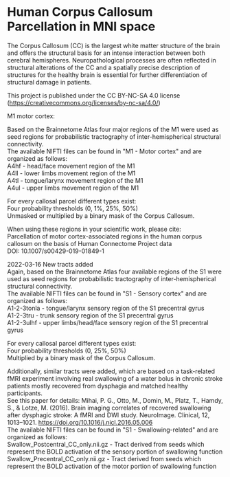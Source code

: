 # Human Corpus Callosum Parcellation in MNI space

The Corpus Callosum (CC) is the largest white matter structure of the brain and offers the structural basis for an intense interaction between both cerebral hemispheres. Neuropathological processes are often reflected in structural alterations of the CC and a spatially precise description of structures for the healthy brain is essential for further differentiation of structural damage in patients.

This project is published under the CC BY-NC-SA 4.0 license (https://creativecommons.org/licenses/by-nc-sa/4.0/)

M1 motor cortex:

Based on the Brainnetome Atlas four major regions of the M1 were used as seed regions for probabilistic tractography of inter-hemispherical structural connectivity.<br>
The available NIFTI files can be found in "M1 - Motor cortex" and are organized as follows:<br>
A4hf - head/face movement region of the M1<br>
A4ll - lower limbs movement region of the M1<br>
A4tl - tongue/larynx movement region of the M1<br>
A4ul - upper limbs movement region of the M1<br>

For every callosal parcel different types exist:<br>
Four probability thresholds (0, 1%, 25%, 50%)<br>
Unmasked or multiplied by a binary mask of the Corpus Callosum.<br>

When using these regions in your scientific work, please cite:<br>
Parcellation of motor cortex-associated regions in the human corpus callosum on the basis of Human Connectome Project data<br>
DOI: 10.1007/s00429-019-01849-1

2022-03-16 New tracts added<br>
Again, based on the Brainnetome Atlas four available regions of the S1 were used as seed regions for probabilistic tractography of inter-hemispherical structural connectivity.<br>
The available NIFTI files can be found in "S1 - Sensory cortex" and are organized as follows:<br>
A1-2-3tonla - tongue/larynx sensory region of the S1 precentral gyrus<br>
A1-2-3tru   - trunk sensory region of the S1 precentral gyrus<br>
A1-2-3ulhf  - upper limbs/head/face sensory region of the S1 precentral gyrus<br>

For every callosal parcel different types exist:<br>
Four probability thresholds (0, 25%, 50%)<br>
Multiplied by a binary mask of the Corpus Callosum.<br>

Additionally, similar tracts were added, which are based on a task-related fMRI experiment involving real swallowing of a water bolus in chronic stroke patients mostly recovered from dysphagia and matched healthy participants.<br>
See this paper for details: Mihai, P. G., Otto, M., Domin, M., Platz, T., Hamdy, S., & Lotze, M. (2016). Brain imaging correlates of recovered swallowing after dysphagic stroke: A fMRI and DWI study. NeuroImage. Clinical, 12, 1013–1021. https://doi.org/10.1016/j.nicl.2016.05.006<br>
The available NIFTI files can be found in "S1 - Swallowing-related" and are organized as follows:<br>
Swallow_Postcentral_CC_only.nii.gz  - Tract derived from seeds which represent the BOLD activation of the sensory portion of swallowing function<br>
Swallow_Precentral_CC_only.nii.gz   - Tract derived from seeds which represent the BOLD activation of the motor portion of swallowing function
